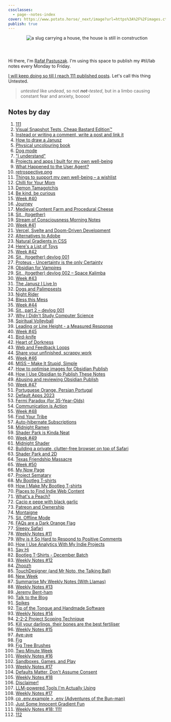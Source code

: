 ```yaml
---
cssclasses:
  - page--notes-index
cover: https://www.potato.horse/_next/image?url=https%3A%2F%2Fimages.ctfassets.net%2Fhyylafu4fjks%2F4FfcAF7uGPFlXyxKHto4s4%2Ffa05aed6a17bfc5d911fd928ed6efed7%2FUntitled_Artwork_21.png&w=3840&q=75
publish: true
---
```


<header>
<img src='https://www.potato.horse/_next/image?url=https%3A%2F%2Fimages.ctfassets.net%2Fhyylafu4fjks%2F4FfcAF7uGPFlXyxKHto4s4%2Ffa05aed6a17bfc5d911fd928ed6efed7%2FUntitled_Artwork_21.png&w=3840&q=75' alt='a slug carrying a house, the house is still in construction'>
</header>

Hi there, I'm [Rafał Pastuszak](https://sonnet.io). I'm using this space to publish my \#til/lab notes every Monday to Friday.

[I will keep doing so till I reach 111 published posts](<../111>). Let's call this thing Untested.

> _untested_ like _undead_, so not <em><strong>not</strong>-tested</em>, but in a limbo causing constant fear and anxiety, boooo!

## Notes by day

<div class='day-list'></div>

1. [111](<../111>)
2. [Visual Snapshot Tests, Cheap Bastard Edition™](<../Visual Snapshot Tests, Cheap Bastard Edition™>)
3. [Instead or writing a comment, write a post and link it](<../Instead or writing a comment, write a post and link it>)
4. [How to draw a Janusz](<../How to draw a Janusz>)
5. [Physical uncolouring book](<../Physical uncolouring book>)
6. [Dog mode](<../Dog mode>)
7. ["I understand"](<../"I understand">)
8. [Projects and apps I built for my own well-being](<../Projects and apps I built for my own well-being>)
9. [What Happened to the User Agent?](<../The modern Web has lost the User Agent>)
10. [retrospective.png](<../retrospective.png>)
11. [Things to support my own well-being – a wishlist](<../Things to support my own well-being – a wishlist>)
12. [Chilli for Your Mom](<../Chilli for Your Mom>)
13. [Demon Tamagotchis](<../Demon Tamagotchis>)
14. [Be kind, be curious](<../Be kind, be curious>)
15. [Week #40](<../TIL/weekly/40>)
16. [Journey](<../Journey>)
17. [Medieval Content Farm and Procedural Cheese](<../Medieval Content Farm and Procedural Cheese>)
18. [Sit., (together)](<../Sit., (together)>)
19. [Stream of Consciousness Morning Notes](<../Stream of Consciousness Morning Notes>)
20. [Week #41](<../TIL/weekly/41>)
21. [Vercel, Svelte and Doom-Driven Development](<../Vercel, Svelte and Doom-Driven Development>)
22. [Alternatives to Adobe](<../Alternatives to Adobe>)
23. [Natural Gradients in CSS](<../Natural Gradients in CSS>)
24. [Here's a List of Toys](<../Here's a List of Toys>)
25. [Week #42](<../TIL/weekly/42>)
26. [Sit., (together) devlog 001](<../Sit., (together) devlog 001>)
27. [Proteus - Uncertainty is the only Certainty](<../Proteus - Uncertainty is the only Certainty>)
28. [Obsidian for Vampires](<../Obsidian for Vampires>)
29. [Sit., (together) devlog 002 – Space Kalimba](<../Sit., (together) devlog 002 – Space Kalimba>)
30. [Week #43](<../TIL/weekly/43>)
31. [The Janusz I Live In](<../The Janusz I Live In>)
32. [Dogs and Palimpsests](<../Dogs and Palimpsests>)
33. [Night Rider](<../Night Rider>)
34. [Bless this Mess](<../Bless this Mess>)
35. [Week #44](<../TIL/weekly/44>)
36. [Sit., part 2 – devlog 001](<../Sit., part 2 – devlog 001>)
37. [Why I Didn't Study Computer Science](<../Why I Didn't Study Computer Science>)
38. [Spiritual Volleyball](<../Spiritual Volleyball>)
39. [Leading or Line Height - a Measured Response](<../Leading or Line Height - a Measured Response>)
40. [Week #45](<../TIL/weekly/45>)
41. [Bird-knife](<../Bird-knife>)
42. [Heart of Dorkness](<../Heart of Dorkness>)
43. [Web and Feedback Loops](<../Web and Feedback Loops>)
44. [Share your unfinished, scrappy work](<../Share your unfinished, scrappy work>)
45. [Week #46](<../TIL/weekly/46>)
46. [MISS – Make It Stupid, Simple](<../MISS – Make It Stupid, Simple>)
47. [How to optimise images for Obsidian Publish](<../How to optimise images for Obsidian Publish>)
48. [How I Use Obsidian to Publish These Notes](<../How I Use Obsidian to Publish These Notes>)
49. [Abusing and reviewing Obsidian Publish](<../Abusing and reviewing Obsidian Publish>)
50. [Week #47](<../TIL/weekly/47>)
51. [Portuguese Orange, Persian Portugal](<../Portuguese Orange, Persian Portugal>)
52. [Default Apps 2023](<../Default Apps 2023>)
53. [Fermi Paradox (for 35-Year-Olds)](<../Fermi Paradox (for 35-Year-Olds)>)
54. [Communication is Action](<../Communication is Action>)
55. [Week #48](<../TIL/weekly/48>)
56. [Find Your Tribe](<../Find Your Tribe>)
57. [Auto-hibernate Subscriptions](<../Auto-hibernate Subscriptions>)
58. [Midnight Ramen](<../Midnight Ramen>)
59. [Shader Park is Kinda Neat](<../Shader Park is Kinda Neat>)
60. [Week #49](<../TIL/weekly/49>)
61. [Midnight Shader](<../Midnight Shader>)
62. [Building a private, clutter-free browser on top of Safari](<../Building a private, clutter-free browser on top of Safari>)
63. [Shader Park and 2D](<../Shader Park and 2D>)
64. [Texas Friendship Massacre](<../Texas Friendship Massacre>)
65. [Week #50](<../TIL/weekly/50>)
66. [My Now Page](<../My Now Page>)
67. [Project Sematary](<../Project Cemetery>)
68. [My Bootleg T-shirts](<../My Bootleg T-shirts>)
69. [How I Make My Bootleg T-shirts](<../How I Make My Bootleg T-shirts>)
70. [Places to Find Indie Web Content](<../Places to Find Indie Web Content>)
71. [What's a Peach?](<../What's a Peach?>)
72. [Cacio e pepe with black garlic](<../Cacio e pepe with black garlic>)
73. [Patreon and Ownership](<../Patreon and Ownership>)
74. [Montaigne](<../Montaigne>)
75. [Sit. Offline Mode](<../Sit. Offline Mode>)
76. [FAQs are a Dark Orange Flag](<../FAQs are a Dark Orange Flag>)
77. [Sleepy Safari](<../Sleepy Safari>)
78. [Weekly Notes #11](<../TIL/weekly/51>)
79. [Why is it So Hard to Respond to Positive Comments](<../Why is it So Hard to Respond to Positive Comments>)
80. [How I Use Analytics With My Indie Projects](<../How I Use Analytics With My Indie Projects>)
81. [Say Hi](<../Say Hi>)
82. [Bootleg T-Shirts - December Batch](<../Bootleg T-Shirts - December Batch>)
83. [Weekly Notes #12](<../TIL/weekly/52>)
84. [Zhoozh](<../Zhoozh>)
85. [TouchDesigner (and Mr Noto, the Talking Ball)](<../TouchDesigner (and Mr Noto, the Talking Ball)>)
86. [New Week](<../New Week>)
87. [Summarise My Weekly Notes (With Llamas)](<../Summarise My Weekly Notes (With Llamas)>)
88. [Weekly Notes #13](<../TIL/weekly/53>)
89. [Jeremy Bent-ham](<../Jeremy Bent-ham>)
90. [Talk to the Blog](<../Talk to the Blog>)
91. [Spikes](<../Spikes>)
92. [Tip of the Tongue and Handmade Software](<../Tip of the Tongue and Handmade Software>)
93. [Weekly Notes #14](<../TIL/weekly/54>)
94. [2-2-2 Project Scoping Technique](<../2-2-2 Project Scoping Technique>)
95. [Kill your darlings, their bones are the best fertiliser](<../Kill your darlings, their bones are the best fertiliser>)
96. [Weekly Notes #15](<../TIL/weekly/55>)
97. [Aye-aye](<../Aye-aye>)
98. [Fig](<../Fig>)
99. [Fig Tree Brushes](<../Fig Tree Brushes>)
100. [Two Minute Week](<../Two Minute Week>)
101. [Weekly Notes #16](<../56>)
102. [Sandboxes, Games, and Play](<../Sandboxes, Games, and Play>)
103. [Weekly Notes #17](<../TIL/weekly/57>)
104. [Defaults Matter, Don't Assume Consent](<../Defaults Matter, Don't Assume Consent>)
105. [Weekly Notes #18](<../TIL/weekly/58>)
106. [Disclaimer!](<../Disclaimer>)
107. [LLM-powered Tools I'm Actually Using](<../LLM-powered Tools I'm Actually Using>)
108. [Weekly Notes #17](<../TIL/weekly/59>)
109. [cp .env.example > .env (Adventures of the Bun-man)](<../Adventures of the Bun-man>)
110. [Just Some Innocent Gradient Fun](<../Just Some Innocent Gradient Fun>)
111. [Weekly Notes #18: 111!](<../TIL/weekly/60>)
112. [112](<../112>)